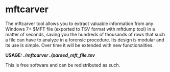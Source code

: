 # mftcarver

The mftcarver tool allows you to extract valuable information from any Windows 7+ $MFT file (exported to TSV format with mftdump tool) in a matter of seconds, saving you the hundreds of thousands of rows that such a file can have to analyze in a forensic procedure. Its design is modular and its use is simple. Over time it will be extended with new functionalities.

**USAGE: _./mftcarver ./parsed_mft_file.tsv_**

This is free software and can be redistributed as such.  
